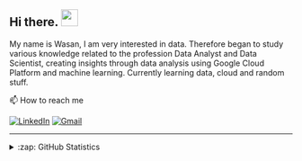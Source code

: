 ## Hi there. <img src="https://raw.githubusercontent.com/MartinHeinz/MartinHeinz/master/wave.gif" width="30px">

My name is Wasan, I am very interested in data. Therefore began to study various knowledge related to the profession Data Analyst and Data Scientist, creating insights through data analysis using Google Cloud Platform and machine learning. Currently learning data, cloud and random stuff.

📫  How to reach me

[![LinkedIn](https://img.shields.io/badge/--linkedin?label=LinkedIn&logo=LinkedIn&style=social)](https://www.linkedin.com/in/msrwasan/)
[![Gmail](https://img.shields.io/badge/--linkedin?label=Gmail&logo=gmail&style=social)](mailto:msr.wasan@gmail.com)

<hr>

<details close>
<summary>:zap: GitHub Statistics</summary>
  <img src="https://github-readme-stats.vercel.app/api?username=wasan-m&show_icons=true&theme=nord" width="400px">
</details>
